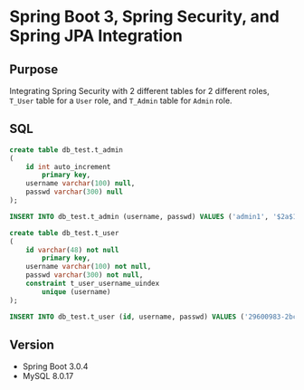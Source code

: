 # Spring Boot 3, Spring Security, and Spring JPA Integration

## Purpose
Integrating Spring Security with 2 different tables for 2 different roles, `T_User` table for a `User` role, and `T_Admin` table for `Admin` role. 

## SQL
```sql
create table db_test.t_admin
(
    id int auto_increment
        primary key,
    username varchar(100) null,
    passwd varchar(300) null
);

INSERT INTO db_test.t_admin (username, passwd) VALUES ('admin1', '$2a$12$xMzAOec3gvfksr45RVU4.eg1ZSvxplvRTAJt5C8ZEfGDCJwXiZKCy');

create table db_test.t_user
(
	id varchar(48) not null
		primary key,
	username varchar(100) not null,
	passwd varchar(300) not null,
	constraint t_user_username_uindex
		unique (username)
);

INSERT INTO db_test.t_user (id, username, passwd) VALUES ('29600983-2bc9-4630-860d-4b4a0ecdead4', 'user1', '$2a$12$/1UjYjP8xqWj1xGK7t8qfu.1i3zXuS.Jy1auazhHXeBCD6/ppkVrW');
```

## Version
- Spring Boot 3.0.4
- MySQL 8.0.17